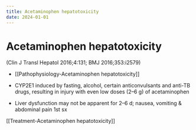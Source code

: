 ```yaml
---
title: Acetaminophen hepatotoxicity
date: 2024-01-01
---
```

# Acetaminophen hepatotoxicity

(Clin J Transl Hepatol 2016;4:131; BMJ 2016;353:i2579)

* [[Pathophysiology-Acetaminophen hepatotoxicity]] 

* CYP2E1 induced by fasting, alcohol, certain anticonvulsants and anti-TB drugs, resulting in injury with even low doses (2–6 g) of acetaminophen

* Liver dysfunction may not be apparent for 2–6 d; nausea, vomiting & abdominal pain 1st sx

[[Treatment-Acetaminophen hepatotoxicity]]
